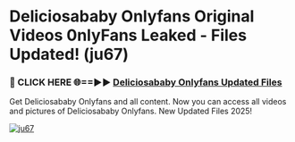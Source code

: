 # Deliciosababy Onlyfans Original Videos 0nlyFans Leaked - Files Updated! (ju67)

<h3>🔴 CLICK HERE 🌐==►► <a href="https://tinyurl.com/ehrbuxhb" rel="nofollow">Deliciosababy Onlyfans Updated Files</a></h3>

Get Deliciosababy Onlyfans and all content. Now you can access all videos and pictures of Deliciosababy Onlyfans. New Updated Files 2025!

[![ju67](https://i.imgur.com/lVYEuWS.gif)](https://tinyurl.com/ehrbuxhb)
